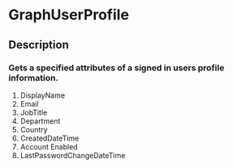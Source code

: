 # GraphUserProfile

## Description


### Gets a specified attributes of a signed in users profile information.

1. DisplayName
2. Email
3. JobTitle
4. Department
5. Country
6. CreatedDateTime
7. Account Enabled
8. LastPasswordChangeDateTime
 
